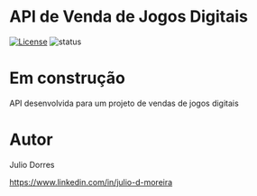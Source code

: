# API de Venda de Jogos Digitais
[![License](https://img.shields.io/npm/l/react)](https://github.com/jdorres/game-sale-api/blob/main/LICENSE)
![status](https://img.shields.io/badge/status-Em%20desenvolvimento-red)


# Em construção

API desenvolvida para um projeto de vendas de jogos digitais


# Autor
Julio Dorres

https://www.linkedin.com/in/julio-d-moreira